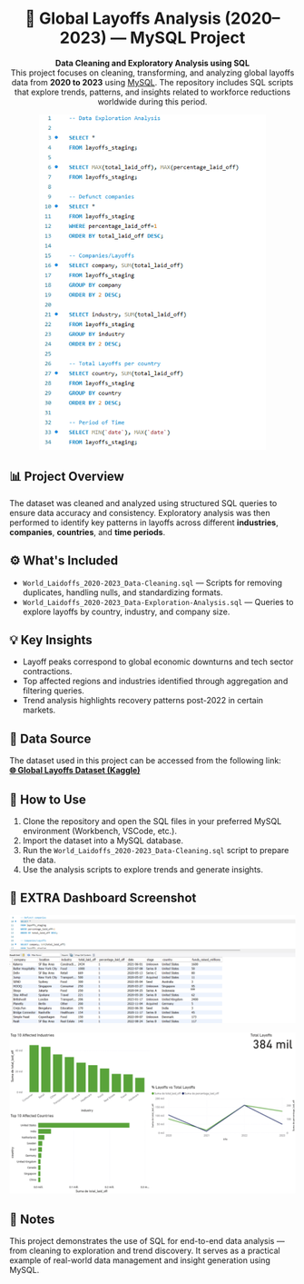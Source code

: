 <h1 align="center">💼 Global Layoffs Analysis (2020–2023) — MySQL Project</h1>

<p align="center">
  <b>Data Cleaning and Exploratory Analysis using SQL</b><br>
  This project focuses on cleaning, transforming, and analyzing global layoffs data from <b>2020 to 2023</b> 
  using <a href="https://www.mysql.com/" target="_blank">MySQL</a>.  
  The repository includes SQL scripts that explore trends, patterns, and insights 
  related to workforce reductions worldwide during this period.
</p>

<p align="center">
  <img src="Exploration.png" alt="MySQL Layoffs Project Screenshot" width="400">
</p>

<h2>📊 Project Overview</h2>
<p>
  The dataset was cleaned and analyzed using structured SQL queries to ensure data accuracy and consistency.  
  Exploratory analysis was then performed to identify key patterns in layoffs across different <b>industries</b>, 
  <b>companies</b>, <b>countries</b>, and <b>time periods</b>.
</p>

<h2>⚙️ What's Included</h2>
<ul>
  <li><code>World_Laidoffs_2020-2023_Data-Cleaning.sql</code> — Scripts for removing duplicates, handling nulls, and standardizing formats.</li>
  <li><code>World_Laidoffs_2020-2023_Data-Exploration-Analysis.sql</code> — Queries to explore layoffs by country, industry, and company size.</li>
</ul>

<h2>💡 Key Insights</h2>
<ul>
  <li>Layoff peaks correspond to global economic downturns and tech sector contractions.</li>
  <li>Top affected regions and industries identified through aggregation and filtering queries.</li>
  <li>Trend analysis highlights recovery patterns post-2022 in certain markets.</li>
</ul>

<h2>📁 Data Source</h2>
<p>
  The dataset used in this project can be accessed from the following link:<br>
  <a href="https://github.com/AlexTheAnalyst/MySQL-YouTube-Series/blob/main/layoffs.csv" target="_blank"><b>🌐 Global Layoffs Dataset (Kaggle)</b></a>
</p>

<h2>🧭 How to Use</h2>
<ol>
  <li>Clone the repository and open the SQL files in your preferred MySQL environment (Workbench, VSCode, etc.).</li>
  <li>Import the dataset into a MySQL database.</li>
  <li>Run the <code>World_Laidoffs_2020-2023_Data-Cleaning.sql</code> script to prepare the data.</li>
  <li>Use the analysis scripts to explore trends and generate insights.</li>
</ol>

<h2>📸 EXTRA Dashboard Screenshot</h2>

<p align="center">
  <img src="Defunct_Comp.png" alt="MySQL Query Example" width="800">
</p>
<p align="center">
  <img src="Dashboard.png" alt="MySQL Query Example" width="800">
</p>

<h2>🧠 Notes</h2>
<p>
  This project demonstrates the use of SQL for end-to-end data analysis — from cleaning to exploration and trend discovery.  
  It serves as a practical example of real-world data management and insight generation using MySQL.
</p>
